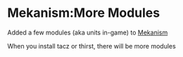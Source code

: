 # Mekanism:More Modules
Added a few modules (aka units in-game) to [Mekanism](https://www.curseforge.com/minecraft/mc-mods/mekanism)

When you install tacz or thirst, there will be more modules
